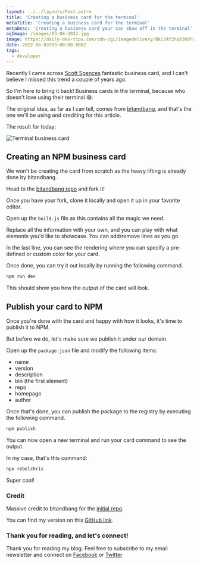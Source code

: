 ```yaml
---
layout: ../../layouts/Post.astro
title: 'Creating a business card for the terminal'
metaTitle: 'Creating a business card for the terminal'
metaDesc: 'Creating a business card your can show off in the terminal'
ogImage: /images/03-08-2022.jpg
image: https://daily-dev-tips.com/cdn-cgi/imagedelivery/Bki7Af2hq0JKVFw1XYYMQg/5fbdd0e5-f136-4a10-74e5-2b3690e23c00
date: 2022-08-03T03:00:00.000Z
tags:
  - developer
---
```


Recently I came across [Scott Spences](https://twitter.com/spences10/status/1076055604802797569) fantastic business card, and I can't believe I missed this trend a couple of years ago.

So I'm here to bring it back!
Business cards in the terminal, because who doesn't love using their terminal 😅.

The original idea, as far as I can tell, comes from [bitandbang](https://github.com/bnb/bitandbang), and that's the one we'll be using and crediting for this article.

The result for today:

![Terminal business card](https://cdn.hashnode.com/res/hashnode/image/upload/v1658645912291/_yhH_uzJ0.png)

## Creating an NPM business card

We won't be creating the card from scratch as the heavy lifting is already done by bitandbang.

Head to the [bitandbang repo](https://github.com/bnb/bitandbang) and fork it!

Once you have your fork, clone it locally and open it up in your favorite editor.

Open up the `build.js` file as this contains all the magic we need.

Replace all the information with your own, and you can play with what elements you'd like to showcase.
You can add/remove lines as you go.

In the last line, you can see the rendering where you can specify a pre-defined or custom color for your card.

Once done, you can try it out locally by running the following command.

```bash
npm run dev
```

This should show you how the output of the card will look.

## Publish your card to NPM

Once you're done with the card and happy with how it looks, it's time to publish it to NPM.

But before we do, let's make sure we publish it under our domain.

Open up the `package.json` file and modify the following items:

- name
- version
- description
- bin (the first element)
- repo
- homepage
- author

Once that's done, you can publish the package to the registry by executing the following command.

```bash
npm publish
```

You can now open a new terminal and run your card command to see the output.

In my case, that's this command:

```bash
npx rebelchris
```

Super cool!

### Credit

Massive credit to bitandbang for the [initial repo](https://github.com/bnb/bitandbang).

You can find my version on this [GitHub link](https://github.com/rebelchris/businesscard).

### Thank you for reading, and let's connect!

Thank you for reading my blog. Feel free to subscribe to my email newsletter and connect on [Facebook](https://www.facebook.com/DailyDevTipsBlog) or [Twitter](https://twitter.com/DailyDevTips1)

